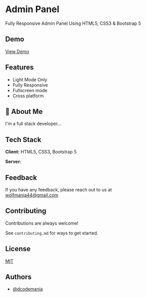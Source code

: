 # Admin Panel

Fully Responsive Admin Panel Using HTML5, CSS3 & Bootstrap 5

## Demo

[View Demo](https://dcodemania.netlify.app/)

## Features

- Light Mode Only
- Fully Responsive
- Fullscreen mode
- Cross platform

## 🚀 About Me

I'm a full stack developer...

## Tech Stack

**Client:** HTML5, CSS3, Bootstrap 5

**Server:**

## Feedback

If you have any feedback, please reach out to us at wolfmania44@gmail.com

## Contributing

Contributions are always welcome!

See `contributing.md` for ways to get started.

## License

[MIT](https://github.com/DCodeMania/admin-panel-bootstrap-5/blob/master/LICENCE.md)

## Authors

- [@dcodemania](https://dcodemania.com/)
